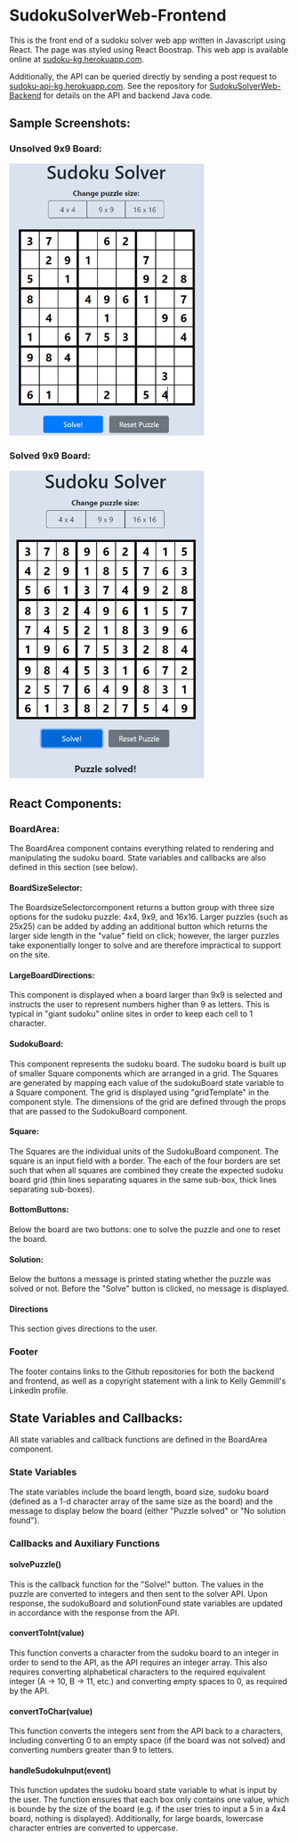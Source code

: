 # SudokuSolverWeb-Frontend
This is the front end of a sudoku solver web app written in Javascript using React. The page was styled using React Boostrap. This web app is available online at [sudoku-kg.herokuapp.com](sudoku-kg.herokuapp.com). 

Additionally, the API can be queried directly by sending a post request to [sudoku-api-kg.herokuapp.com](sudoku-api-kg.herokuapp.com). See the repository for [SudokuSolverWeb-Backend](https://github.com/kellygemmill/SudokuSolverWeb-Backend) for details on the API and backend Java code. 

## Sample Screenshots: 

### Unsolved 9x9 Board: 
<img src="./public/9x9-unsolved-example.PNG" alt="9x9 unsolved board" width="350"/>

### Solved 9x9 Board:
<img src="./public/9x9-solved-example.PNG" alt="9x9 unsolved board" width="350"/>

## React Components:

### BoardArea:
The BoardArea component contains everything related to rendering and manipulating the sudoku board. State variables and callbacks are also defined in this section (see below).

#### BoardSizeSelector:
The BoardsizeSelectorcomponent returns a button group with three size options for the sudoku puzzle: 4x4, 9x9, and 16x16. Larger puzzles (such as 25x25) can be added by adding an additional button which returns the larger side length in the "value" field on click; however, the larger puzzles take exponentially longer to solve and are therefore impractical to support on the site.

#### LargeBoardDirections:
This component is displayed when a board larger than 9x9 is selected and instructs the user to represent numbers higher than 9 as letters. This is typical in "giant sudoku" online sites in order to keep each cell to 1 character.

#### SudokuBoard:
This component represents the sudoku board. The sudoku board is built up of smaller Square components which are arranged in a grid. The Squares are generated by mapping each value of the sudokuBoard state variable to a Square component. The grid is displayed using "gridTemplate" in the component style. The dimensions of the grid are defined through the props that are passed to the SudokuBoard component.

#### Square:
The Squares are the individual units of the SudokuBoard component. The square is an input field with a border. The each of the four borders are set such that when all squares are combined they create the expected sudoku board grid (thin lines separating squares in the same sub-box, thick lines separating sub-boxes). 

#### BottomButtons:
Below the board are two buttons: one to solve the puzzle and one to reset the board.

#### Solution: 
Below the buttons a message is printed stating whether the puzzle was solved or not. Before the "Solve" button is clicked, no message is displayed.

#### Directions
This section gives directions to the user.

### Footer
The footer contains links to the Github repositories for both the backend and frontend, as well as a copyright statement with a link to Kelly Gemmill's LinkedIn profile.

## State Variables and Callbacks:
All state variables and callback functions are defined in the BoardArea component. 

### State Variables
The state variables include the board length, board size, sudoku board (defined as a 1-d character array of the same size as the board) and the message to display below the board (either "Puzzle solved" or "No solution found").

### Callbacks and Auxiliary Functions

#### solvePuzzle() 
This is the callback function for the "Solve!" button. The values in the puzzle are converted to integers and then sent to the solver API. Upon response, the sudokuBoard and solutionFound state variables are updated in accordance with the response from the API.

#### convertToInt(value)
This function converts a character from the sudoku board to an integer in order to send to the API, as the API requires an integer array. This also requires converting alphabetical characters to the required equivalent integer (A -> 10, B -> 11, etc.) and converting empty spaces to 0, as required by the API.

#### convertToChar(value)
This function converts the integers sent from the API back to a characters, including converting 0 to an empty space (if the board was not solved) and converting numbers greater than 9 to letters.

#### handleSudokuInput(event)
This function updates the sudoku board state variable to what is input by the user. The function ensures that each box only contains one value, which is bounde by the size of the board (e.g. if the user tries to input a 5 in a 4x4 board, nothing is displayed). Additionally, for large boards, lowercase character entries are converted to uppercase.



